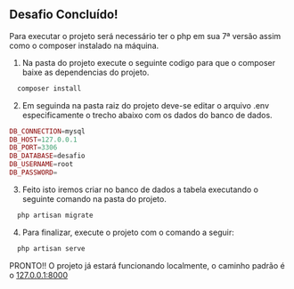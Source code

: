 ## Desafio Concluído!

Para executar o projeto será necessário ter o php em sua 7ª versão assim como o composer instalado na máquina.

1) Na pasta do projeto execute o seguinte codigo para que o composer baixe as dependencias do projeto.
```php
  composer install
```

2) Em seguinda na pasta raiz do projeto deve-se editar o arquivo .env especificamente o trecho abaixo com os dados do banco de dados.
```php
DB_CONNECTION=mysql
DB_HOST=127.0.0.1
DB_PORT=3306
DB_DATABASE=desafio
DB_USERNAME=root
DB_PASSWORD=
```

3) Feito isto iremos criar no banco de dados a tabela executando o seguinte comando na pasta do projeto.
```php
  php artisan migrate
```

4) Para finalizar, execute o projeto com o comando a seguir:
```php
  php artisan serve
```

PRONTO!! O projeto já estará funcionando localmente, o caminho padrão é o [127.0.0.1:8000](http://127.0.0.1:8000/)
